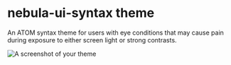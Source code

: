 # nebula-ui-syntax theme

An ATOM syntax theme for users with eye conditions that may cause pain during exposure to either screen light or strong contrasts.

![A screenshot of your theme](https://f.cloud.github.com/assets/69169/2289498/4c3cb0ec-a009-11e3-8dbd-077ee11741e5.gif)
